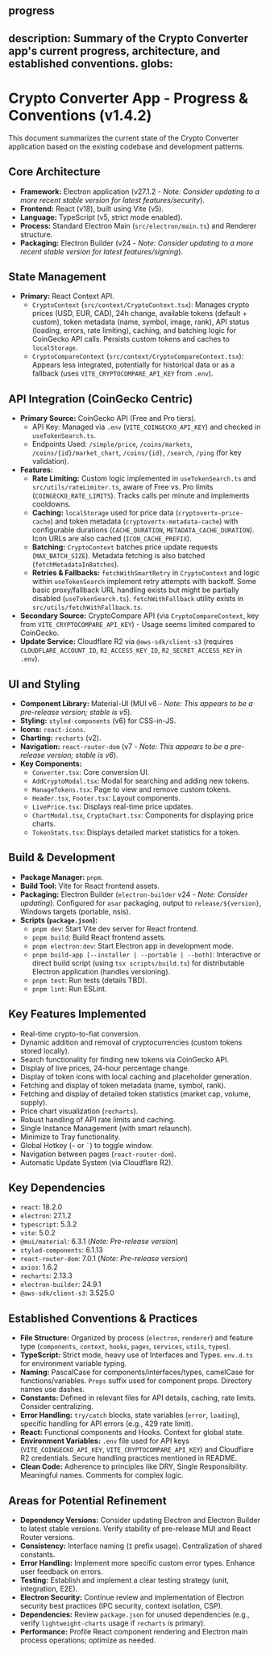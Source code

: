 progress
---
description: Summary of the Crypto Converter app's current progress, architecture, and established conventions.
globs: 
---

# Crypto Converter App - Progress & Conventions (v1.4.2)

This document summarizes the current state of the Crypto Converter application based on the existing codebase and development patterns.

## Core Architecture

*   **Framework:** Electron application (v27.1.2 - *Note: Consider updating to a more recent stable version for latest features/security*).
*   **Frontend:** React (v18), built using Vite (v5).
*   **Language:** TypeScript (v5, strict mode enabled).
*   **Process:** Standard Electron Main (`src/electron/main.ts`) and Renderer structure.
*   **Packaging:** Electron Builder (v24 - *Note: Consider updating to a more recent stable version for latest features/signing*).

## State Management

*   **Primary:** React Context API.
    *   `CryptoContext` (`src/context/CryptoContext.tsx`): Manages crypto prices (USD, EUR, CAD), 24h change, available tokens (default + custom), token metadata (name, symbol, image, rank), API status (loading, errors, rate limiting), caching, and batching logic for CoinGecko API calls. Persists custom tokens and caches to `localStorage`.
    *   `CryptoCompareContext` (`src/context/CryptoCompareContext.tsx`): Appears less integrated, potentially for historical data or as a fallback (uses `VITE_CRYPTOCOMPARE_API_KEY` from `.env`).

## API Integration (CoinGecko Centric)

*   **Primary Source:** CoinGecko API (Free and Pro tiers).
    *   API Key: Managed via `.env` (`VITE_COINGECKO_API_KEY`) and checked in `useTokenSearch.ts`.
    *   Endpoints Used: `/simple/price`, `/coins/markets`, `/coins/{id}/market_chart`, `/coins/{id}`, `/search`, `/ping` (for key validation).
*   **Features:**
    *   **Rate Limiting:** Custom logic implemented in `useTokenSearch.ts` and `src/utils/rateLimiter.ts`, aware of Free vs. Pro limits (`COINGECKO_RATE_LIMITS`). Tracks calls per minute and implements cooldowns.
    *   **Caching:** `localStorage` used for price data (`cryptovertx-price-cache`) and token metadata (`cryptovertx-metadata-cache`) with configurable durations (`CACHE_DURATION`, `METADATA_CACHE_DURATION`). Icon URLs are also cached (`ICON_CACHE_PREFIX`).
    *   **Batching:** `CryptoContext` batches price update requests (`MAX_BATCH_SIZE`). Metadata fetching is also batched (`fetchMetadataInBatches`).
    *   **Retries & Fallbacks:** `fetchWithSmartRetry` in `CryptoContext` and logic within `useTokenSearch` implement retry attempts with backoff. Some basic proxy/fallback URL handling exists but might be partially disabled (`useTokenSearch.ts`). `fetchWithFallback` utility exists in `src/utils/fetchWithFallback.ts`.
*   **Secondary Source:** CryptoCompare API (via `CryptoCompareContext`, key from `VITE_CRYPTOCOMPARE_API_KEY`) - Usage seems limited compared to CoinGecko.
*   **Update Service:** Cloudflare R2 via `@aws-sdk/client-s3` (requires `CLOUDFLARE_ACCOUNT_ID`, `R2_ACCESS_KEY_ID`, `R2_SECRET_ACCESS_KEY` in `.env`).

## UI and Styling

*   **Component Library:** Material-UI (MUI v6 - *Note: This appears to be a pre-release version; stable is v5*).
*   **Styling:** `styled-components` (v6) for CSS-in-JS.
*   **Icons:** `react-icons`.
*   **Charting:** `recharts` (v2).
*   **Navigation:** `react-router-dom` (v7 - *Note: This appears to be a pre-release version; stable is v6*).
*   **Key Components:**
    *   `Converter.tsx`: Core conversion UI.
    *   `AddCryptoModal.tsx`: Modal for searching and adding new tokens.
    *   `ManageTokens.tsx`: Page to view and remove custom tokens.
    *   `Header.tsx`, `Footer.tsx`: Layout components.
    *   `LivePrice.tsx`: Displays real-time price updates.
    *   `ChartModal.tsx`, `CryptoChart.tsx`: Components for displaying price charts.
    *   `TokenStats.tsx`: Displays detailed market statistics for a token.

## Build & Development

*   **Package Manager:** `pnpm`.
*   **Build Tool:** Vite for React frontend assets.
*   **Packaging:** Electron Builder (`electron-builder` v24 - *Note: Consider updating*). Configured for `asar` packaging, output to `release/${version}`, Windows targets (portable, nsis).
*   **Scripts (`package.json`):**
    *   `pnpm dev`: Start Vite dev server for React frontend.
    *   `pnpm build`: Build React frontend assets.
    *   `pnpm electron:dev`: Start Electron app in development mode.
    *   `pnpm build-app [--installer | --portable | --both]`: Interactive or direct build script (using `tsx scripts/build.ts`) for distributable Electron application (handles versioning).
    *   `pnpm test`: Run tests (details TBD).
    *   `pnpm lint`: Run ESLint.

## Key Features Implemented

*   Real-time crypto-to-fiat conversion.
*   Dynamic addition and removal of cryptocurrencies (custom tokens stored locally).
*   Search functionality for finding new tokens via CoinGecko API.
*   Display of live prices, 24-hour percentage change.
*   Display of token icons with local caching and placeholder generation.
*   Fetching and display of token metadata (name, symbol, rank).
*   Fetching and display of detailed token statistics (market cap, volume, supply).
*   Price chart visualization (`recharts`).
*   Robust handling of API rate limits and caching.
*   Single Instance Management (with smart relaunch).
*   Minimize to Tray functionality.
*   Global Hotkey (`~` or `` ` ``) to toggle window.
*   Navigation between pages (`react-router-dom`).
*   Automatic Update System (via Cloudflare R2).

## Key Dependencies

*   `react`: 18.2.0
*   `electron`: 27.1.2
*   `typescript`: 5.3.2
*   `vite`: 5.0.2
*   `@mui/material`: 6.3.1 (*Note: Pre-release version*)
*   `styled-components`: 6.1.13
*   `react-router-dom`: 7.0.1 (*Note: Pre-release version*)
*   `axios`: 1.6.2
*   `recharts`: 2.13.3
*   `electron-builder`: 24.9.1
*   `@aws-sdk/client-s3`: 3.525.0

## Established Conventions & Practices

*   **File Structure:** Organized by process (`electron`, `renderer`) and feature type (`components`, `context`, `hooks`, `pages`, `services`, `utils`, `types`).
*   **TypeScript:** Strict mode, heavy use of Interfaces and Types. `env.d.ts` for environment variable typing.
*   **Naming:** PascalCase for components/interfaces/types, camelCase for functions/variables. `Props` suffix used for component props. Directory names use dashes.
*   **Constants:** Defined in relevant files for API details, caching, rate limits. Consider centralizing.
*   **Error Handling:** `try/catch` blocks, state variables (`error`, `loading`), specific handling for API errors (e.g., 429 rate limit).
*   **React:** Functional components and Hooks. Context for global state.
*   **Environment Variables:** `.env` file used for API keys (`VITE_COINGECKO_API_KEY`, `VITE_CRYPTOCOMPARE_API_KEY`) and Cloudflare R2 credentials. Secure handling practices mentioned in README.
*   **Clean Code:** Adherence to principles like DRY, Single Responsibility. Meaningful names. Comments for complex logic.

## Areas for Potential Refinement

*   **Dependency Versions:** Consider updating Electron and Electron Builder to latest stable versions. Verify stability of pre-release MUI and React Router versions.
*   **Consistency:** Interface naming (`I` prefix usage). Centralization of shared constants.
*   **Error Handling:** Implement more specific custom error types. Enhance user feedback on errors.
*   **Testing:** Establish and implement a clear testing strategy (unit, integration, E2E).
*   **Electron Security:** Continue review and implementation of Electron security best practices (IPC security, context isolation, CSP).
*   **Dependencies:** Review `package.json` for unused dependencies (e.g., verify `lightweight-charts` usage if `recharts` is primary).
*   **Performance:** Profile React component rendering and Electron main process operations; optimize as needed. 